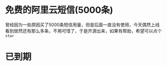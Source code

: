 # 免费的阿里云短信(5000条)
曾经因为一些原因买了5000条短信用量，但是后面一直没有使用，今天偶然上线看到居然还有那么多条，不用可惜了，于是开源出来，如果有帮助，希望可以点个`star`

# 已到期

